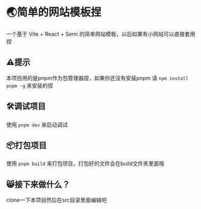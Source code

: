 # 🌏️简单的网站模板捏
一个基于 Vite + React + Semi 的简单网站模板，以后如果有小网站可以直接套用捏

## ⚠️️提示
本项目用的是pnpm作为包管理器捏，如果你还没有安装pnpm
请 `npm install pnpm -g` 来安装的捏

## 🛠️调试项目
使用 `pnpm dev` 来启动调试

## 📦️打包项目
使用 `pnpm build` 来打包项目，打包好的文件会在build文件夹里面哦

## 😸️接下来做什么？
clone一下本项目然后在src目录里面编辑吧